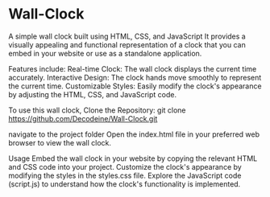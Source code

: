 # Wall-Clock
A simple wall clock built using HTML, CSS, and JavaScript
It provides a visually appealing and functional representation of a clock that you can embed in your website or use as a standalone application.

Features include:
Real-time Clock: The wall clock displays the current time accurately.
Interactive Design: The clock hands move smoothly to represent the current time.
Customizable Styles: Easily modify the clock's appearance by adjusting the HTML, CSS, and JavaScript code.

To use this wall clock,
Clone the Repository: git clone https://github.com/Decodeine/Wall-Clock.git

navigate to the project folder
Open the index.html file in your preferred web browser to view the wall clock.

Usage
Embed the wall clock in your website by copying the relevant HTML and CSS code into your project.
Customize the clock's appearance by modifying the styles in the styles.css file.
Explore the JavaScript code (script.js) to understand how the clock's functionality is implemented.
